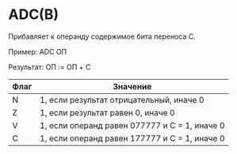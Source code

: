 # ADC(B)

Прибавляет к операнду содержимое бита переноса С.

Пример: ADC ОП

Результат: ОП := ОП + C

| Флаг | Значение                                      |
|------|-----------------------------------------------|
| N    | 1, если результат отрицательный, иначе 0      |
| Z    | 1, если результат равен 0, иначе 0            |
| V    | 1, если операнд равен 077777 и C = 1, иначе 0 |
| C    | 1, если операнд равен 177777 и C = 1, иначе 0 |